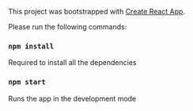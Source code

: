 This project was bootstrapped with [Create React App](https://github.com/facebook/create-react-app).

Please run the following commands:

### `npm install`

Required to install all the dependencies

### `npm start`

Runs the app in the development mode
